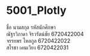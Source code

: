 # 5001_Plotly
ชื่อ นามสกุล รหัสนักศึกษา</br>
ณัฐรวิภาดา จิรวรัตน์ชัย 6720422004</br>
จรรยพร ไหลกูล 6720422022</br>
สโรชา เคนเวียง 6720422031</br>
